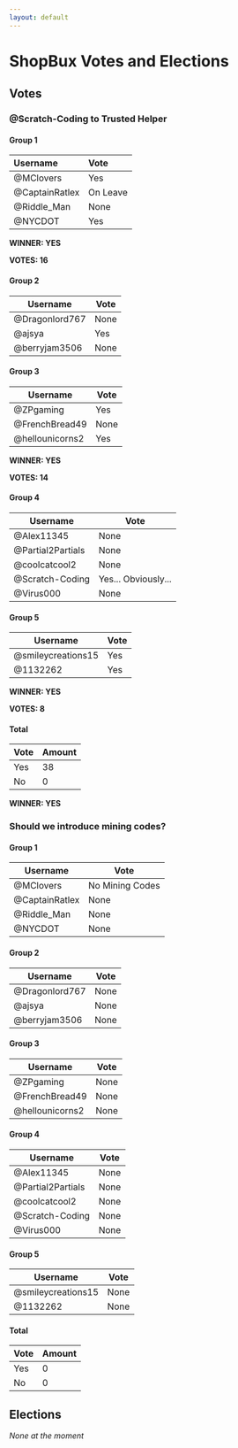 ```yaml
---
layout: default
---
```


# ShopBux Votes and Elections

## Votes

### @Scratch-Coding to Trusted Helper

#### Group 1

| Username     | Vote    |
|:---|:-----------------------|
| @MClovers        | Yes       |
| @CaptainRatlex        | On Leave     |
| @Riddle_Man | None |
| @NYCDOT | Yes |

**WINNER: YES**

**VOTES: 16**

#### Group 2

Username | Vote
-|-
@Dragonlord767 | None
@ajsya | Yes
@berryjam3506 | None

#### Group 3

Username | Vote
-|-
@ZPgaming | Yes
@FrenchBread49 | None
@hellounicorns2 | Yes

**WINNER: YES**

**VOTES: 14**

#### Group 4

Username | Vote
-|-
@Alex11345 | None
@Partial2Partials | None
@coolcatcool2 | None
@Scratch-Coding | Yes... Obviously...
@Virus000 | None

#### Group 5

Username | Vote
-|-
@smileycreations15 | Yes
@1132262 | Yes

**WINNER: YES**

**VOTES: 8**

#### Total

Vote | Amount
-|-
Yes | 38
No | 0

**WINNER: YES**

### Should we introduce mining codes?

#### Group 1

Username | Vote
-|-
@MClovers | No Mining Codes
@CaptainRatlex | None
@Riddle_Man | None
@NYCDOT | None

#### Group 2

Username | Vote
-|-
@Dragonlord767 | None
@ajsya | None
@berryjam3506 | None

#### Group 3

Username | Vote
-|-
@ZPgaming | None
@FrenchBread49 | None
@hellounicorns2 | None

#### Group 4

Username | Vote
-|-
@Alex11345 | None
@Partial2Partials | None
@coolcatcool2 | None
@Scratch-Coding | None
@Virus000 | None

#### Group 5

Username | Vote
-|-
@smileycreations15 | None
@1132262 | None

#### Total

Vote | Amount
-|-
Yes | 0
No | 0

## Elections

*None at the moment*
